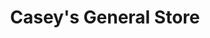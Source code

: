 ---
title: "Casey's General Store"
url: /lincoln/caseys-general-store-north-10th-street/
shop: convenience
---